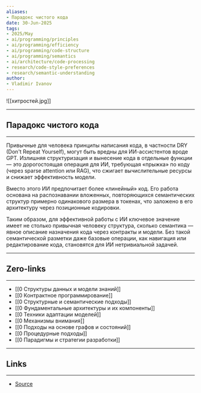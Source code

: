 ```yaml
---
aliases: 
- Парадокс чистого кода 
date: 30-Jun-2025
tags:
- 2025/May
- ai/programming/principles
- ai/programming/efficiency
- ai/programming/code-structure
- ai/programming/semantics
- ai/architecture/code-processing
- research/code-style-preferences
- research/semantic-understanding
author:
- Vladimir Ivanov
---
```

![[хитростей.jpg]]

-----
##  Парадокс чистого кода 
-----
Привычные для человека принципы написания кода, в частности DRY (Don't Repeat Yourself), могут быть вредны для ИИ-ассистентов вроде GPT. Излишняя структуризация и вынесение кода в отдельные функции — это дорогостоящая операция для ИИ, требующая «прыжка» по коду (через sparse attention или RAG), что сжигает вычислительные ресурсы и снижает эффективность модели.

Вместо этого ИИ предпочитает более «линейный» код. Его работа основана на распознавании вложенных, повторяющихся семантических структур примерно одинакового размера в токенах, что заложено в его архитектуру через позиционные кодировки.

Таким образом, для эффективной работы с ИИ ключевое значение имеет не столько привычная человеку структура, сколько семантика — явное описание назначения кода через контракты и модели. Без такой семантической разметки даже базовые операции, как навигация или редактирование кода, становятся для ИИ нетривиальной задачей.

---
## Zero-links
---
- [[0 Структуры данных и модели знаний]]
- [[0 Контрактное программирование]]
- [[0 Структурные и семантические подходы]]
- [[0 Фундаментальные архитектуры и их компоненты]]
- [[0 Техники адаптации моделей]]
- [[0 Механизмы внимания]]
- [[0 Подходы на основе графов и состояний]]
- [[0 Процедурные подходы]]
- [[0 Парадигмы и стратегии разработки]]

---
## Links
---
- [Source](https://t.me/turboproject/1680)